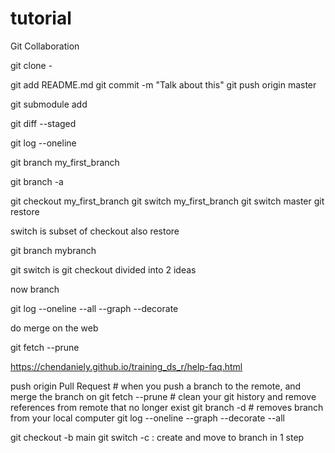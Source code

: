 # tutorial
Git Collaboration

git clone - 

git add README.md
git commit -m "Talk about this"
git push origin master

git submodule add 

git diff --staged

git log --oneline

git branch my_first_branch

git branch -a

git checkout my_first_branch
git switch my_first_branch
git switch master
git restore 

switch is subset of checkout also restore

git branch mybranch

git switch  is git checkout divided into 2 ideas

now branch

git log --oneline --all --graph --decorate

do merge on the web

git fetch --prune

https://chendaniely.github.io/training_ds_r/help-faq.html

push origin <branch>
Pull Request # when you push a branch to the remote, and merge the branch on
git fetch --prune # clean your git history and remove references from remote that no longer exist
git branch -d <branch> # removes branch from your local computer
git log --oneline --graph --decorate --all

git checkout -b main
git switch -c <branch> : create and move to branch in 1 step


